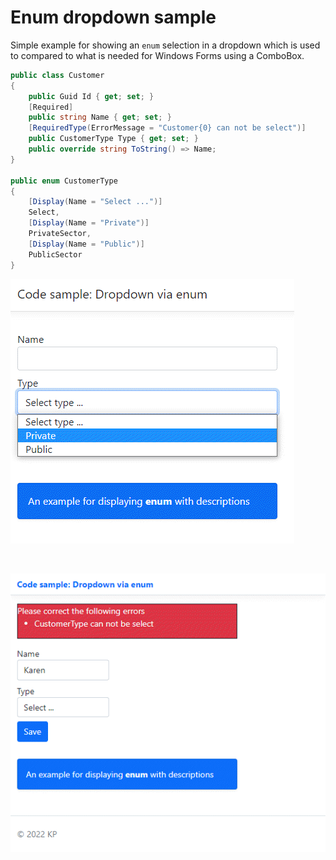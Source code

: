 ﻿# Enum dropdown sample

Simple example for showing an `enum` selection in a dropdown which is used to compared to what is needed for Windows Forms using a ComboBox.

```csharp
public class Customer
{
    public Guid Id { get; set; }
    [Required]
    public string Name { get; set; }
    [RequiredType(ErrorMessage = "Customer{0} can not be select")]
    public CustomerType Type { get; set; }
    public override string ToString() => Name;
}

public enum CustomerType
{
    [Display(Name = "Select ...")]
    Select,
    [Display(Name = "Private")]
    PrivateSector,
    [Display(Name = "Public")]
    PublicSector
}
```


![Screenshot](assets/screenshot.png)

</br>

![Invalid](assets/invalid.png)